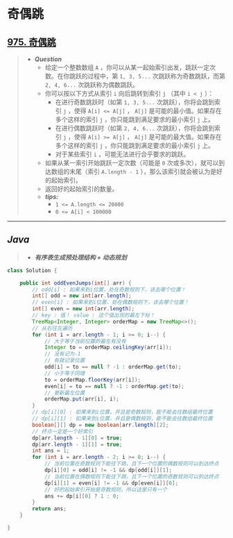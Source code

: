 # 奇偶跳

## [975. 奇偶跳](https://leetcode.cn/problems/odd-even-jump/)

> - ***Question***
>   - 给定一个整数数组 `A` ，你可以从某一起始索引出发，跳跃一定次数。在你跳跃的过程中，第 `1, 3, 5...` 次跳跃称为奇数跳跃，而第 `2, 4, 6...` 次跳跃称为偶数跳跃。
>   - 你可以按以下方式从索引 `i` 向后跳转到索引 `j` （其中 `i < j` ）：
>     - 在进行奇数跳跃时（如第 `1, 3, 5...` 次跳跃），你将会跳到索引 `j` ，使得 `A[i] <= A[j]` ， `A[j]` 是可能的最小值。如果存在多个这样的索引 `j` ，你只能跳到满足要求的最小索引 `j` 上。
>     - 在进行偶数跳跃时（如第 `2, 4, 6...` 次跳跃），你将会跳到索引 `j` ，使得 `A[i] >= A[j]` ， `A[j]` 是可能的最大值。如果存在多个这样的索引 `j` ，你只能跳到满足要求的最小索引 `j` 上。
>     - 对于某些索引 `i` ，可能无法进行合乎要求的跳跃。
>   - 如果从某一索引开始跳跃一定次数（可能是 `0` 次或多次），就可以到达数组的末尾（索引 `A.length - 1` ），那么该索引就会被认为是好的起始索引。
>   - 返回好的起始索引的数量。
>   - ***tips:***
>     - `1 <= A.length <= 20000`
>     - `0 <= A[i] < 100000`

---

## *Java*

> - ***有序表生成预处理结构 + 动态规划***

```java
class Solution {

    public int oddEvenJumps(int[] arr) {
        // odd[i] : 如果来到i位置，处在奇数规则下，该去哪个位置！
        int[] odd = new int[arr.length];
        // even[i] : 如果来到i位置，处在偶数规则下，该去哪个位置！
        int[] even = new int[arr.length];
        // key : 值！ value : 这个值出现的最左下标！
        TreeMap<Integer, Integer> orderMap = new TreeMap<>();
        // 从右往左遍历
        for (int i = arr.length - 1; i >= 0; i--) {
            // 大于等于当前位置的最左有没有
            Integer to = orderMap.ceilingKey(arr[i]);
            // 没有记为-1
            // 有就记录位置
            odd[i] = to == null ? -1 : orderMap.get(to);
            // 小于等于同理
            to = orderMap.floorKey(arr[i]);
            even[i] = to == null ? -1 : orderMap.get(to);
            // 更新最左位置
            orderMap.put(arr[i], i);
        }
        // dp[i][0] : 如果来到i位置，并且是奇数规则，能不能去往数组最终位置
        // dp[i][1] : 如果来到i位置，并且是偶数规则，能不能去往数组最终位置
        boolean[][] dp = new boolean[arr.length][2];
        // 终点一定是一个好索引
        dp[arr.length - 1][0] = true;
        dp[arr.length - 1][1] = true;
        int ans = 1;
        for (int i = arr.length - 2; i >= 0; i--) {
            // 当前位置在奇数规则下能往下跳，且下一个位置的偶数规则可以到达终点
            dp[i][0] = odd[i] != -1 && dp[odd[i]][1];
            // 当前位置在偶数规则下能往下跳，且下一个位置的奇数规则可以到达终点
            dp[i][1] = even[i] != -1 && dp[even[i]][0];
            // 好的起始索引开始是奇数规则，所以这里只有一个
            ans += dp[i][0] ? 1 : 0;
        }
        return ans;
    }

}
```
